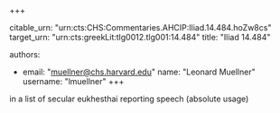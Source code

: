 +++


citable_urn: "urn:cts:CHS:Commentaries.AHCIP:Iliad.14.484.hoZw8cs"
target_urn: "urn:cts:greekLit:tlg0012.tlg001:14.484"
title: "Iliad 14.484"

authors:
- email: "muellner@chs.harvard.edu"
  name: "Leonard Muellner"
  username: "lmuellner"
+++

<p>in a list of secular eukhesthai reporting speech (absolute usage)</p>